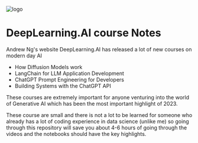![logo](https://www.deeplearning.ai/images/logo/deeplearning-ai-logo.png)
# DeepLearning.AI course Notes

Andrew Ng's website DeepLearning.AI has released a lot of new courses on modern day AI
- How Diffusion Models work 
- LangChain for LLM Application Development
- ChatGPT Prompt Engineering for Developers
- Building Systems with the ChatGPT API

These courses are extremely important for anyone venturing into the world of Generative AI which has been the most important highlight of 2023. 

These course are small and there is not a lot to be learned for someone who already has a lot of coding experience in data science (unlike me) so going through this repository will save you about 4-6 hours of going through the videos and the notebooks should have the key highlights.

